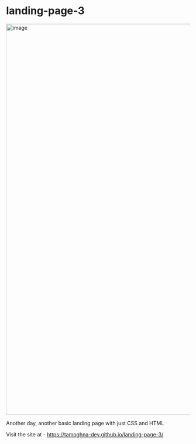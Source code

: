 # landing-page-3
<img width="1068" alt="image" src="https://github.com/tamoghna-dey/landing-page-3/assets/91402167/03bd29b8-8a88-4cf5-93a0-8bf0b83bba86">

Another day, another basic landing page with just CSS and HTML<br>

Visit the site at - https://tamoghna-dey.github.io/landing-page-3/

